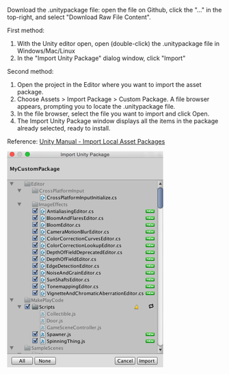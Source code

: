 Download the .unitypackage file: open the file on Github, click the "..." in the top-right, and select "Download Raw File Content".

First method:
1. With the Unity editor open, open (double-click) the .unitypackage file in Windows/Mac/Linux
2. In the "Import Unity Package" dialog window, click "Import"

Second method:
1. Open the project in the Editor where you want to import the asset package.
2. Choose Assets > Import Package > Custom Package. A file browser appears, prompting you to locate the .unitypackage file.
3. In the file browser, select the file you want to import and click Open.
4. The Import Unity Package window displays all the items in the package already selected, ready to install.

Reference: [Unity Manual - Import Local Asset Packages](https://docs.unity3d.com/2023.2/Documentation/Manual/AssetPackagesImport.html)

![](../img/general/CustomPackageInstallDialog.png)

